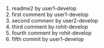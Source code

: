 1. readme2 by user1-develop
2. first comment by user1-develop
3. second commenr by user2-develop
4. third comment by rohit-develop
5. fourth comment by rohit-develop
6. fifth commit by user1-develop
